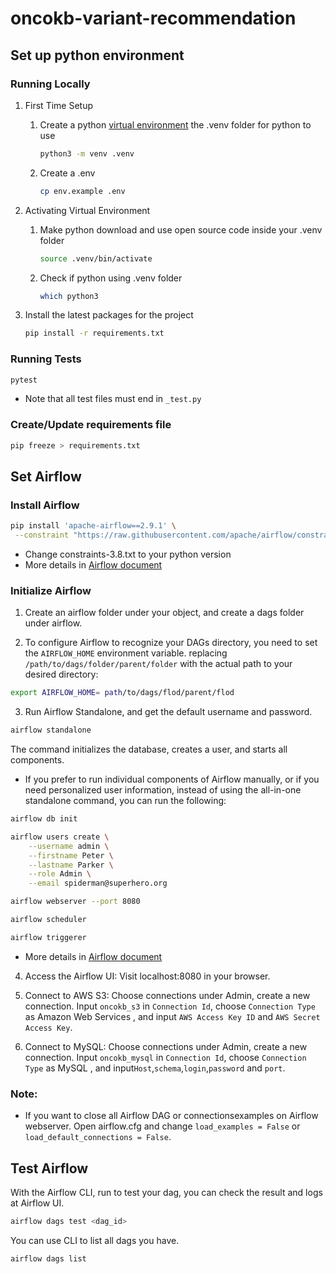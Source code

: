 # oncokb-variant-recommendation

## Set up python environment
### Running Locally

1. First Time Setup

   1. Create a python [virtual environment](https://packaging.python.org/en/latest/guides/installing-using-pip-and-virtual-environments/)
      the .venv folder for python to use

      ```sh
      python3 -m venv .venv
      ```

   2. Create a .env

      ```sh
      cp env.example .env
      ```

2. Activating Virtual Environment

   1. Make python download and use open source code inside your .venv folder

      ```sh
      source .venv/bin/activate
      ```

   2. Check if python using .venv folder

      ```sh
      which python3
      ```

3. Install the latest packages for the project

   ```sh
   pip install -r requirements.txt
   ```

### Running Tests

```sh
pytest
```

- Note that all test files must end in `_test.py`


### Create/Update requirements file

```sh
pip freeze > requirements.txt
```

## Set Airflow
### Install Airflow 
```sh
pip install 'apache-airflow==2.9.1' \
 --constraint "https://raw.githubusercontent.com/apache/airflow/constraints-2.9.1/constraints-3.8.txt"
```
- Change constraints-3.8.txt to your python version
- More details in [Airflow document](https://airflow.apache.org/docs/apache-airflow/stable/installation/index.html#using-pypi)

### Initialize Airflow
1. Create an airflow folder under your object, and create a dags folder under airflow. 

2. To configure Airflow to recognize your DAGs directory, you need to set the `AIRFLOW_HOME` environment variable. replacing `/path/to/dags/folder/parent/folder` with the actual path to your desired directory:
   
```sh
export AIRFLOW_HOME= path/to/dags/flod/parent/flod
```

3. Run Airflow Standalone, and get the default username and password.

```sh
airflow standalone
```

The command initializes the database, creates a user, and starts all components.

- If you prefer to run individual components of Airflow manually, or if you need personalized user information, instead of using the all-in-one standalone command, you can run the following:
```sh
airflow db init

airflow users create \
    --username admin \
    --firstname Peter \
    --lastname Parker \
    --role Admin \
    --email spiderman@superhero.org

airflow webserver --port 8080

airflow scheduler

airflow triggerer
```
- More details in [Airflow document](https://airflow.apache.org/docs/apache-airflow/stable/start.html)

4. Access the Airflow UI:
Visit localhost:8080 in your browser.

5. Connect to AWS S3: Choose connections under Admin, create a new connection. Input `oncokb_s3` in `Connection Id`, choose `Connection Type` as Amazon Web Services , and input `AWS Access Key ID` and `AWS Secret Access Key`.

6. Connect to MySQL: Choose connections under Admin, create a new connection. Input `oncokb_mysql` in `Connection Id`, choose `Connection Type` as MySQL , and input`Host`,`schema`,`login`,`password` and `port`.

### Note:
- If you want to close all Airflow DAG or connectionsexamples on Airflow webserver. Open airflow.cfg and change `load_examples = False` or `load_default_connections = False`.

## Test Airflow
With the Airflow CLI, run to test your dag, you can check the result and logs at Airflow UI.
```sh
airflow dags test <dag_id>
```

You can use CLI to list all dags you have.
```
airflow dags list
```

